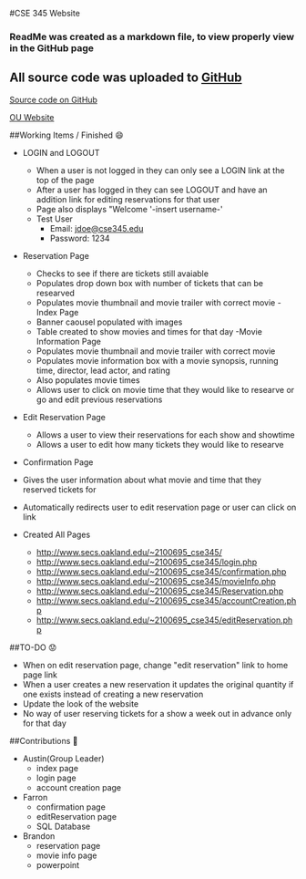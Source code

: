 #CSE 345 Website

### ReadMe was created as a markdown file, to view properly view in the GitHub page
## All source code was uploaded to [GitHub](https://github.com/acope/CSE345_website)
[Source code on GitHub](https://github.com/acope/CSE345_website)

[OU Website](http://www.secs.oakland.edu/~2100695_cse345/)

##Working Items / Finished :smile:
- LOGIN and LOGOUT
  - When a user is not logged in they can only see a LOGIN link at the top of the page
  - After a user has logged in they can see LOGOUT and have an addition link for editing reservations for that user
  - Page also displays "Welcome '-insert username-'
  - Test User
    - Email: jdoe@cse345.edu
    - Password: 1234
- Reservation Page
  - Checks to see if there are tickets still avaiable
  - Populates drop down box with number of tickets that can be researved
  - Populates movie thumbnail and movie trailer with correct movie
-Index Page
  - Banner caousel populated with images
  - Table created to show movies and times for that day
-Movie Information Page
  - Populates movie thumbnail and movie trailer with correct movie
  - Populates movie information box with a movie synopsis, running time, director, lead actor, and rating
  - Also populates movie times
  - Allows user to click on movie time that they would like to researve or go and edit previous reservations
- Edit Reservation Page
  - Allows a user to view their reservations for each show and showtime
  - Allows a user to edit how many tickets they would like to researve
- Confirmation Page
 - Gives the user information about what movie and time that they reserved tickets for
 - Automatically redirects user to edit reservation page or user can click on link
  
  
- Created All Pages
  - http://www.secs.oakland.edu/~2100695_cse345/
  - http://www.secs.oakland.edu/~2100695_cse345/login.php
  - http://www.secs.oakland.edu/~2100695_cse345/confirmation.php
  - http://www.secs.oakland.edu/~2100695_cse345/movieInfo.php
  - http://www.secs.oakland.edu/~2100695_cse345/Reservation.php
  - http://www.secs.oakland.edu/~2100695_cse345/accountCreation.php
  - http://www.secs.oakland.edu/~2100695_cse345/editReservation.php

##TO-DO :worried:
- When on edit reservation page, change "edit reservation" link to home page link
- When a user creates a new reservation it updates the original quantity if one exists instead of creating a new reservation
- Update the look of the website
- No way of user reserving tickets for a show a week out in advance only for that day

##Contributions :clap:
- Austin(Group Leader)
  - index page
  - login page
  - account creation page
- Farron
  - confirmation page
  - editReservation page
  - SQL Database
- Brandon
  - reservation page
  - movie info page
  - powerpoint



